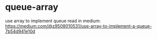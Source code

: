 # queue-array
use array to implement queue
read in medium:
https://medium.com/@z9508010531/use-array-to-implement-a-queue-7b54d941e10d
